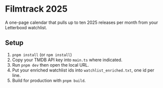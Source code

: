 # Filmtrack 2025  
A one-page calendar that pulls up to ten 2025 releases per month from your Letterboxd watchlist.

## Setup
1. `pnpm install` (or `npm install`)
2. Copy your TMDB API key into `main.ts` where indicated.
3. Run `pnpm dev` then open the local URL.
4. Put your enriched watchlist ids into `watchlist_enriched.txt`, one id per line.
5. Build for production with `pnpm build`. 